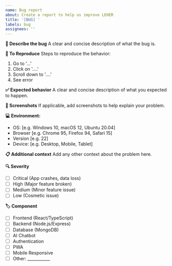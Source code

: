 ```yaml
---
name: Bug report
about: Create a report to help us improve LEHER
title: '[BUG] '
labels: bug
assignees: ''
---
```


**🐛 Describe the bug**
A clear and concise description of what the bug is.

**📱 To Reproduce**
Steps to reproduce the behavior:
1. Go to '...'
2. Click on '....'
3. Scroll down to '....'
4. See error

**✅ Expected behavior**
A clear and concise description of what you expected to happen.

**📸 Screenshots**
If applicable, add screenshots to help explain your problem.

**💻 Environment:**
 - OS: [e.g. Windows 10, macOS 12, Ubuntu 20.04]
 - Browser [e.g. Chrome 95, Firefox 94, Safari 15]
 - Version [e.g. 22]
 - Device: [e.g. Desktop, Mobile, Tablet]

**📋 Additional context**
Add any other context about the problem here.

**🔍 Severity**
- [ ] Critical (App crashes, data loss)
- [ ] High (Major feature broken)
- [ ] Medium (Minor feature issue)
- [ ] Low (Cosmetic issue)

**🏷️ Component**
- [ ] Frontend (React/TypeScript)
- [ ] Backend (Node.js/Express)
- [ ] Database (MongoDB)
- [ ] AI Chatbot
- [ ] Authentication
- [ ] PWA
- [ ] Mobile Responsive
- [ ] Other: ___________
